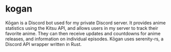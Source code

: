 # kogan
Kōgan is a Discord bot used for my private Discord server. It provides anime statistics using the Kitsu API, and allows users in my server to track their favorite anime. They can then receive updates and countdowns for anime releases, and information on individual episodes. Kōgan uses serenity-rs, a Discord API wrapper written in Rust.
